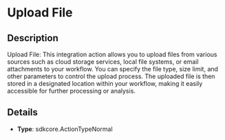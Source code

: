
# Upload File

## Description

Upload File: This integration action allows you to upload files from various sources such as cloud storage services, local file systems, or email attachments to your workflow. You can specify the file type, size limit, and other parameters to control the upload process. The uploaded file is then stored in a designated location within your workflow, making it easily accessible for further processing or analysis.

## Details

- **Type**: sdkcore.ActionTypeNormal
